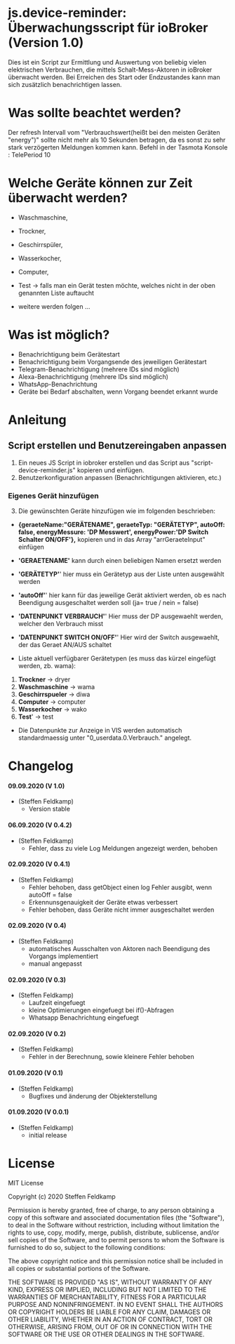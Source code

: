 # js.device-reminder: Überwachungsscript für ioBroker (Version 1.0)
Dies ist ein Script zur Ermittlung und Auswertung von beliebig vielen elektrischen Verbrauchen, die mittels Schalt-Mess-Aktoren in ioBroker überwacht werden. Bei Erreichen des Start oder Endzustandes kann man sich zusätzlich benachrichtigen lassen.

# Was sollte beachtet werden?
Der refresh Intervall vom "Verbrauchswert(heißt bei den meisten Geräten "energy")" sollte nicht mehr als 10 Sekunden betragen, da es sonst zu sehr stark verzögerten Meldungen kommen kann.
Befehl in der Tasmota Konsole : TelePeriod 10

# Welche Geräte können zur Zeit überwacht werden?
- Waschmaschine,
- Trockner,
- Geschirrspüler,
- Wasserkocher,
- Computer,
- Test -> falls man ein Gerät testen möchte, welches nicht in der oben genannten Liste auftaucht

- weitere werden folgen ...

# Was ist möglich?
- Benachrichtigung beim Gerätestart
- Benachrichtigung beim Vorgangsende des jeweiligen Gerätestart
- Telegram-Benachrichtigung (mehrere IDs sind möglich)
- Alexa-Benachrichtigung (mehrere IDs sind möglich)
- WhatsApp-Benachrichtung
- Geräte bei Bedarf abschalten, wenn Vorgang beendet erkannt wurde

# Anleitung
## Script erstellen und Benutzereingaben anpassen
1. Ein neues JS Script in iobroker erstellen und das Script aus "script-device-reminder.js" kopieren und einfügen.
2. Benutzerkonfiguration anpassen (Benachrichtigungen aktivieren, etc.)

### Eigenes Gerät hinzufügen
3. Die gewünschten Geräte hinzufügen wie im folgenden beschrieben:
  - **{geraeteName:"GERÄTENAME", geraeteTyp: "GERÄTETYP", autoOff: false, energyMessure: 'DP Messwert', energyPower:'DP Switch Schalter ON/OFF'},** kopieren und in das Array "arrGeraeteInput" einfügen
  - **'GERAETENAME'** kann durch einen beliebigen Namen ersetzt werden
  - **'GERÄTETYP'**' hier muss ein Gerätetyp aus der Liste unten ausgewählt werden
  - **'autoOff'**' hier kann für das jeweilige Gerät aktiviert werden, ob es nach Beendigung ausgeschaltet werden soll (ja= true / nein = false)
  - **'DATENPUNKT VERBRAUCH'**' Hier muss der DP ausgewaehlt werden, welcher den Verbrauch misst
  - **'DATENPUNKT SWITCH ON/OFF'**' Hier wird der Switch ausgewaehlt, der das Geraet AN/AUS schaltet

- Liste aktuell verfügbarer Gerätetypen (es muss das kürzel eingefügt werden, zb. wama):
1. **Trockner** -> dryer
2. **Waschmaschine** -> wama
3. **Geschirrspueler** -> diwa
4. **Computer** -> computer
5. **Wasserkocher** -> wako
6. **Test**' -> test

- Die Datenpunkte zur Anzeige in VIS werden automatisch standardmaessig unter "0_userdata.0.Verbrauch." angelegt.

# Changelog

#### 09.09.2020 (V 1.0)
- (Steffen Feldkamp)
  - Version stable

#### 06.09.2020 (V 0.4.2)
- (Steffen Feldkamp)
  - Fehler, dass zu viele Log Meldungen angezeigt werden, behoben

#### 02.09.2020 (V 0.4.1)
- (Steffen Feldkamp)
  - Fehler behoben, dass getObject einen log Fehler ausgibt, wenn autoOff = false
  - Erkennunsgenauigkeit der Geräte etwas verbessert
  - Fehler behoben, dass Geräte nicht immer ausgeschaltet werden

#### 02.09.2020 (V 0.4)
- (Steffen Feldkamp)
  - automatisches Ausschalten von Aktoren nach Beendigung des Vorgangs implementiert
  - manual angepasst

#### 02.09.2020 (V 0.3)
- (Steffen Feldkamp)
  - Laufzeit eingefuegt
  - kleine Optimierungen eingefuegt bei if()-Abfragen
  - Whatsapp Benachrichtung eingefuegt

#### 02.09.2020 (V 0.2)
- (Steffen Feldkamp)
  - Fehler in der Berechnung, sowie kleinere Fehler behoben

#### 01.09.2020 (V 0.1)
- (Steffen Feldkamp)
  - Bugfixes und änderung der Objekterstellung

#### 01.09.2020 (V 0.0.1)
- (Steffen Feldkamp)
  - initial release

# License
MIT License

Copyright (c) 2020 Steffen Feldkamp

Permission is hereby granted, free of charge, to any person obtaining a copy of this software and associated documentation files (the "Software"), to deal in the Software without restriction, including without limitation the rights to use, copy, modify, merge, publish, distribute, sublicense, and/or sell copies of the Software, and to permit persons to whom the Software is furnished to do so, subject to the following conditions:

The above copyright notice and this permission notice shall be included in all copies or substantial portions of the Software.

THE SOFTWARE IS PROVIDED "AS IS", WITHOUT WARRANTY OF ANY KIND, EXPRESS OR IMPLIED, INCLUDING BUT NOT LIMITED TO THE WARRANTIES OF MERCHANTABILITY, FITNESS FOR A PARTICULAR PURPOSE AND NONINFRINGEMENT. IN NO EVENT SHALL THE AUTHORS OR COPYRIGHT HOLDERS BE LIABLE FOR ANY CLAIM, DAMAGES OR OTHER LIABILITY, WHETHER IN AN ACTION OF CONTRACT, TORT OR OTHERWISE, ARISING FROM, OUT OF OR IN CONNECTION WITH THE SOFTWARE OR THE USE OR OTHER DEALINGS IN THE SOFTWARE.
